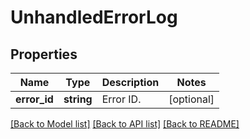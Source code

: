 # UnhandledErrorLog

## Properties
Name | Type | Description | Notes
------------ | ------------- | ------------- | -------------
**error_id** | **string** | Error ID. | [optional] 

[[Back to Model list]](../README.md#documentation-for-models) [[Back to API list]](../README.md#documentation-for-api-endpoints) [[Back to README]](../README.md)


